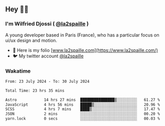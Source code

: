 ## Hey 👋🏾
### I'm Wilfried Djossi ( <a href="https://twitter.com/la2spaille/" target="_blank">@la2spaille</a> )
A young developer based in Paris (France), who has a particular focus on ui/ux design and motion.

- 🎨 Here is my folio [www.la2spaille.com](https://www.la2spaille.com/)
- 🐦 My twitter account [@la2spaille](https://twitter.com/la2spaille/)

### Wakatime
<!--START_SECTION:waka-->

```txt
From: 23 July 2024 - To: 30 July 2024

Total Time: 23 hrs 35 mins

Astro            14 hrs 27 mins  ███████████████▒░░░░░░░░░   61.27 %
JavaScript       4 hrs 56 mins   █████▒░░░░░░░░░░░░░░░░░░░   20.96 %
SCSS             4 hrs 7 mins    ████▒░░░░░░░░░░░░░░░░░░░░   17.47 %
JSON             2 mins          ░░░░░░░░░░░░░░░░░░░░░░░░░   00.20 %
yarn.lock        0 secs          ░░░░░░░░░░░░░░░░░░░░░░░░░   00.03 %
```

<!--END_SECTION:waka-->
<!--
**la2spaille/la2spaille** is a ✨ _special_ ✨ repository because its `README.md` (this file) appears on your GitHub profile.

Here are some ideas to get you started:

- 🔭 I’m currently working on ...
- 🌱 I’m currently learning ...
- 👯 I’m looking to collaborate on ...
- 🤔 I’m looking for help with ...
- 💬 Ask me about ...
- 📫 How to reach me: ...
- 😄 Pronouns: ...
- ⚡ Fun fact: ...
-->
